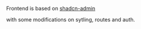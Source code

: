 Frontend is based on
[shadcn-admin](https://github.com/satnaing/shadcn-admin)

with some modifications on sytling, routes and auth.

